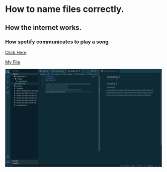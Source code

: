 # How to name files correctly.
## How the internet works.
### How spotify communicates to play a song



[Click Here](https://f4wm.org)

[My File](./responses.txt)

![screenshot](./images/Screenshot2.jpg)



